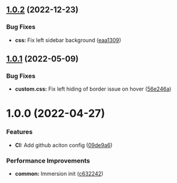 ## [1.0.2](https://github.com/denyskorolkov/logseq-immersion-theme/compare/v1.0.1...v1.0.2) (2022-12-23)


### Bug Fixes

* **css:** Fix left sidebar background ([eaa1309](https://github.com/denyskorolkov/logseq-immersion-theme/commit/eaa130900192e92408a40deb4c660d11ef05fbf7))

## [1.0.1](https://github.com/denyskorolkov/logseq-immersion-theme/compare/v1.0.0...v1.0.1) (2022-05-09)


### Bug Fixes

* **custom.css:** Fix left hiding of border issue on hover ([56e246a](https://github.com/denyskorolkov/logseq-immersion-theme/commit/56e246a178567f866ac079ad97b7c8172a0d590a))

# 1.0.0 (2022-04-27)


### Features

* **CI:** Add github aciton config ([09de9a6](https://github.com/denyskorolkov/logseq-immersion-theme/commit/09de9a6311180ae2ef0ef733c9c801c7c9169737))


### Performance Improvements

* **common:** Immersion init ([c632242](https://github.com/denyskorolkov/logseq-immersion-theme/commit/c632242707131e772d1d520cb6c2cba1a2bd27d3))
